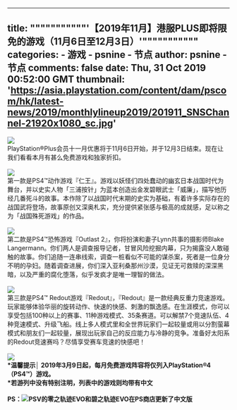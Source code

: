 
---
title: """""""""""'【2019年11月】港服PLUS即将限免的游戏（11月6日至12月3日）'"""""""""""
categories: 
    - 游戏
    - psnine - 节点
author: psnine - 节点
comments: false
date: Thu, 31 Oct 2019 00:52:00 GMT
thumbnail: 'https://asia.playstation.com/content/dam/pscom/hk/latest-news/2019/monthlylineup2019/201911_SNSChannel-21920x1080_sc.jpg'
---

<div>   
<img src="https://asia.playstation.com/content/dam/pscom/hk/latest-news/2019/monthlylineup2019/201911_SNSChannel-21920x1080_sc.jpg" class="imgclick" referrerpolicy="no-referrer"><br>PlayStation®Plus会员十一月优惠将于11月6日开始，并于12月3日结束。现在让我们看看本月有甚么免费游戏和独家折扣。<br><br><img src="https://asia.playstation.com/content/dam/pscom/hk/latest-news/2019/monthlylineup2019/Nioh.jpg" class="imgclick" referrerpolicy="no-referrer"><br>第一款是PS4™动作游戏『仁王』。游戏以妖怪们四处蠢动的幽玄日本战国时代为舞台，并以史实人物「三浦按针」为蓝本创造出金发碧眼武士「威廉」，描写他历经几番死斗的故事。本作除了以战国时代末期的史实为基础，有着许多实际存在的战国武将登场，故事原创又深奥札实，充分提供紧张感与极高的成就感，足以称之为「战国殊死游戏」的作品。<br><br><img src="https://asia.playstation.com/content/dam/pscom/hk/latest-news/2019/monthlylineup2019/Outlast%202.jpg" class="imgclick" referrerpolicy="no-referrer"><br>第二款是PS4™恐怖游戏『Outlast 2』，你将扮演和妻子Lynn共事的摄影师Blake Langermann。你们两人是调查报导记者，甘冒风险挖掘内幕，只为揭露没人敢碰触的故事。你们追随一连串线索，调查一桩看似不可能的谋杀案，死者是一位身分不明的孕妇。随着调查进展，你们深入亚利桑那州沙漠，见证无可救赎的深深黑暗，以及严重的腐化堕落，似乎发疯才是唯一理智的做法。<br><br><img src="https://asia.playstation.com/content/dam/pscom/hk/latest-news/2019/monthlylineup2019/Redout.jpg" class="imgclick" referrerpolicy="no-referrer"><br>第三款是PS4™ Redout游戏『Redout』，『Redout』是一款经典反重力竞速游戏。玩家能够体验华丽的旋转动作、快速的快感、刺激的飘逸感。在生涯模式，你可以享受包括100种以上的赛事、11种游戏模式、35条赛道。可以解禁7个竞速队伍、4种竞速模式、升级飞船。线上多人模式里和全世界玩家们一起较量或用以分割萤幕模式和朋友们一起较量，展现出玩家自己的反应能力与冷静的竞争。准备好太阳系的Redout竞速赛吗？尽情享受赛车竞速的快感吧！<br><br><img src="https://asia.playstation.com/content/dam/pscom/hk/latest-news/2019/monthlylineup2019/Plus1911_thumbnail_SC.jpg" class="imgclick" referrerpolicy="no-referrer"><br><b>*温馨提示│ 2019年3月9日起，每月免费游戏阵容将仅列入PlayStation®4（PS4™）游戏。</b><br><b>*若游列中没有特别注明，列表中的游戏则均带有中文</b><br><br><b>PS：<img src="https://www.psnine.com/Upload/face/alu/13.gif" referrerpolicy="no-referrer">PSV的零之轨迹EVO和碧之轨迹EVO在PS商店更新了中文版</b>  
</div>
            